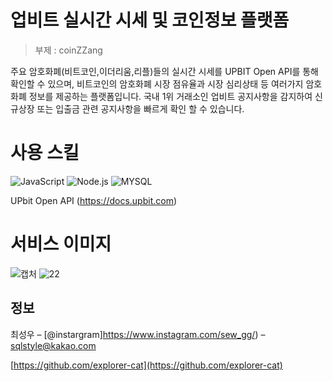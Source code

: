 # 업비트 실시간 시세 및 코인정보 플랫폼
> 부제 : coinZZang
>

주요 암호화폐(비트코인,이더리움,리플)들의 실시간 시세를 UPBIT Open API를 통해 확인할 수 있으며, 비트코인의 암호화폐 시장 점유율과 시장 심리상태 등 여러가지 
암호화폐 정보를 제공하는 플랫폼입니다. 국내 1위 거래소인 업비트 공지사항을 감지하여 신규상장 또는 입출금 관련 공지사항을 빠르게 확인 할 수 있습니다.

# 사용 스킬
<img alt="JavaScript" src ="https://img.shields.io/badge/JavaScript-F7DF1E.svg?&style=for-the-badge&logo=JavaScript&logoColor=black"/> <img alt="Node.js" src ="https://img.shields.io/badge/node.js-339933.svg?&style=for-the-badge&logo=Node.js&logoColor=white"/> <img alt="MYSQL" src ="https://img.shields.io/badge/MySQL-4479A1.svg?&style=for-the-badge&logo=MySQL&logoColor=white"/>

UPbit Open API (https://docs.upbit.com)




# 서비스 이미지

![캡처](https://user-images.githubusercontent.com/55500077/160284332-ebd0acd9-9e6b-4ff4-93c4-a20f56ad9270.PNG)
![22](https://user-images.githubusercontent.com/55500077/160284368-bbd658f2-a53d-4cef-9980-759ad61fbe25.PNG)

## 정보

최성우 – [@instargram]https://www.instagram.com/sew_gg/) – sqlstyle@kakao.com

[https://github.com/explorer-cat](https://github.com/explorer-cat)
